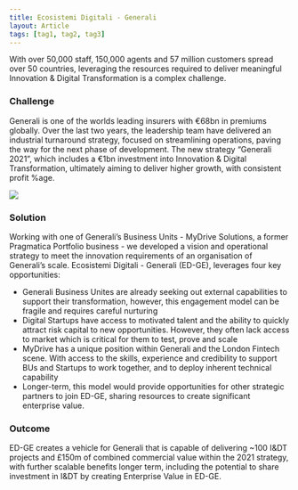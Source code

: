 ```yaml
---
title: Ecosistemi Digitali - Generali
layout: Article
tags: [tag1, tag2, tag3]
---
```

<div class="bg-white">
<p class="text-blue text-xl font-sans-serif font-medium">With over 50,000 staff, 150,000 agents and 57 million customers spread over 50 countries, leveraging the resources required to deliver meaningful Innovation & Digital Transformation is a complex challenge.</p>
<h3 class="text-green pt-4">Challenge</h3>
<p class="py-4">Generali is one of the worlds leading insurers with €68bn in premiums globally. Over the last two
years, the leadership team have delivered an industrial turnaround strategy, focused on streamlining
operations, paving the way for the next phase of development. The new strategy “Generali 2021”, which includes
a €1bn investment into Innovation & Digital Transformation, ultimately aiming to deliver higher growth, with
consistent profit %age.</p>
</div>
<div class="md:-mx-32 text-center">
<img src="/EDGE.svg" class="w-100">
</div>
<div class="bg-white py-4">
<h3 class="text-green t-4">Solution</h3>
<p class="py-4">Working with one of Generali’s Business Units - MyDrive Solutions, a former Pragmatica Portfolio
business - we developed a vision and operational strategy to meet the innovation requirements of an
organisation of Generali’s scale. Ecosistemi Digitali - Generali (ED-GE), leverages four key opportunities:</p>
<ul class="pb-4">
<li class="py-2">Generali Business Unites are already seeking out external capabilities to support their
transformation, however, this engagement model can be fragile and requires careful nurturing</li>
<li class="py-2">Digital Startups have access to motivated talent and the ability to quickly attract risk
capital to new opportunities. However, they often lack access to market which is critical for them to test,
prove and scale</li>
<li class="py-2">MyDrive has a unique position within Generali and the London Fintech scene. With access to the
skills, experience and credibility to support BUs and Startups to work together, and to deploy inherent
technical capability</li>
<li class="py-2">Longer-term, this model would provide opportunities for other strategic partners to join
ED-GE, sharing resources to create significant enterprise value.</li>
</ul>
</div>
<div class="bg-white bg-blue-lightest rounded p-4 md:-m-4">
<h3 class="text-blue-darker">Outcome</h3>
<p class="pt-4 font-bold font-green-dark">ED-GE creates a vehicle for Generali that is capable of delivering ~100
I&DT projects and £150m of combined commercial value within the 2021 strategy, with further scalable benefits
longer term, including the potential to share investment in I&DT by creating Enterprise Value in ED-GE.</p>
</div>